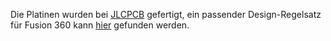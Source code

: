 Die Platinen wurden bei [JLCPCB](https://jlcpcb.com/) gefertigt, ein passender Design-Regelsatz für Fusion 360 kann [hier](https://github.com/oxullo/jlcpcb-eagle) gefunden werden.
